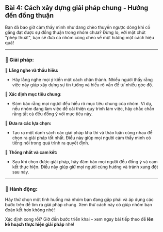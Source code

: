 ## Bài 4: Cách xây dựng giải pháp chung - Hướng đến đồng thuận

Bạn đã bao giờ cảm thấy mình như đang chèo thuyền ngược dòng khi cố gắng đạt được sự đồng thuận trong nhóm chưa? Đừng lo, với một chút "phép thuật", bạn sẽ đưa cả nhóm cùng chèo về một hướng một cách hiệu quả!

---

### 📌 Giải pháp:

**🔹 Lắng nghe và thấu hiểu:**
- Hãy lắng nghe mọi ý kiến một cách chân thành. Nhiều người thấy rằng việc này giúp xây dựng sự tin tưởng và hiểu rõ vấn đề từ nhiều góc độ.

**🔹 Xác định mục tiêu chung:**
- Đảm bảo rằng mọi người đều hiểu rõ mục tiêu chung của nhóm. Ví dụ, nếu nhóm đang làm việc để cải thiện quy trình làm việc, hãy chắc chắn rằng tất cả đều đồng ý với mục tiêu này.

**🔹 Đưa ra các lựa chọn:**
- Tạo ra một danh sách các giải pháp khả thi và thảo luận cùng nhau để chọn ra giải pháp tốt nhất. Điều này giúp mọi người cảm thấy mình có tiếng nói trong quá trình ra quyết định.

**🔹 Thống nhất và cam kết:**
- Sau khi chọn được giải pháp, hãy đảm bảo mọi người đều đồng ý và cam kết thực hiện. Điều này giúp giữ mọi người cùng hướng và tránh xung đột sau này.

---

### 🚀 Hành động:

Hãy thử chọn một tình huống mà nhóm bạn đang gặp phải và áp dụng các bước trên để tìm ra giải pháp chung. Xem thử cách này có giúp nhóm bạn đoàn kết hơn không nhé!

Xác định xong rồi? Giờ đến bước triển khai – xem ngay bài tiếp theo để **lên kế hoạch thực hiện giải pháp** nhé!